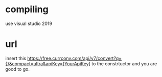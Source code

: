 # compiling
use visual studio 2019

# url
insert this https://free.currconv.com/api/v7/convert?q={}&compact=ultra&apiKey=[YourApiKey] to the constrtuctor and you are good to go.
